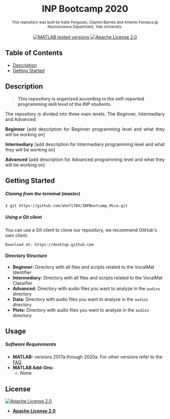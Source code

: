 <h1 align="center">INP Bootcamp 2020</h1>

<div align="center">
    <sub>This repository was built by Katie Ferguson, Clayton Barnes and Antonio Fonseca @ Neuroscience Department, Yale University.
</div>

<div align="center">
    <br />
    <!-- MATLAB version -->
    <a href="https://www.mathworks.com/products/matlab.html">
    <img src="https://img.shields.io/badge/MATLAB-2017a%7C2018b%7C2020a-blue.svg?style=flat-square"
      alt="MATLAB tested versions" />
    </a>
    <!-- LICENSE -->
    <a href="#">
    <img src="https://img.shields.io/badge/license-Apache%202.0-orange.svg?style=flat-square"
      alt="Apache License 2.0" />
    </a>
    <br />
</div>

## Table of Contents
- [Description](#description)
- [Getting Started](#getting-started)


## Description
> **This repository is organized according to the self-reported programming skill level of the INP students.**

<p align="justify"> The repository is divided into three main levels. The Beginner, Intermediary and Advanced.


<p align="justify"> <b>Beginner</b> [add description for Beginner programming level and what they will be working on]

<p align="justify"> <b>Intermediary</b> [add description for Intermediary programming level and what they will be working on]

<p align="justify"> <b>Advanced</b> [add description for Advanced programming level and what they will be working on]


## Getting Started

##### Cloning from the terminal (master)
```bash
$ git https://github.com/ahof1704/INPBootcamp_Mice.git
```

##### Using a Git client
You can use a Git client to clone our repository, we recommend GitHub's own client:
```
Download at: https://desktop.github.com
```

#### Directory Structure
- __Beginner:__ Directory with all files and scripts related to the VocalMat Identifier
- __Intermediary:__ Directory with all files and scripts related to the VocalMat Classifier
- __Advanced:__ Directory with audio files you want to analyze in the `audios` directory
- __Data:__ Directory with audio files you want to analyze in the `audios` directory
- __Plots:__ Directory with audio files you want to analyze in the `audios` directory

## Usage

##### Software Requirements
- __MATLAB:__ versions 2017a through 2020a. For other versions refer to the [FAQ](#faq).
- __MATLAB Add-Ons:__
    - None

## License
<div>
    <a href="#">
    <img src="https://img.shields.io/badge/license-Apache%202.0-orange.svg?style=flat-square"
      alt="Apache License 2.0" />
    </a>
</div>

- **[Apache License 2.0](https://github.com/ahof1704/VocalMat/blob/VocalMat_RC/LICENSE)**

<!-- version-control: 1.0 -->
